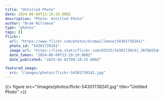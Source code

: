 ```yaml
---
title: "Untitled Photo"
date: 2024-06-09T13:19:19.000Z
description: "Photo: Untitled Photo"
author: "Bram Willemse"
type: "photos"
tags: []
flickr:
  url: "https://www.flickr.com/photos/bramwillemse/54301739241/"
  photo_id: "54301739241"
  image_url: "https://live.staticflickr.com/65535/54301739241_36f8825dde_h.jpg"
  date_taken: "2024-06-09T13:19:19.000Z"
  date_published: "2025-02-02T09:18:25.000Z"

featured_image:
  src: "/images/photos/flickr-54301739241.jpg"
---
```


{{< figure src="/images/photos/flickr-54301739241.jpg" title="Untitled Photo" >}}

